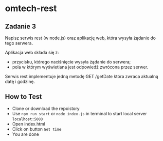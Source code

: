 # omtech-rest 
## Zadanie 3 

Napisz serwis rest (w node.js) oraz aplikację web, która wysyła żądanie do tego serwera.

Aplikacja web składa się z:

- przycisku, którego naciśnięcie wysyła żądanie do serwera; 
- pola w którym wyświetlana jest odpowiedź zwrócona przez serwer.

Serwis rest implementuje jedną metodę GET /getDate która zwraca aktualną datę i godzinę.

## How to Test
- Clone or download the repoistory
- Use `npm run start` or `node index.js` in terminal to start local server `localhost:5000`
- Open index.html
- Click on button `Get time`
- You are done
